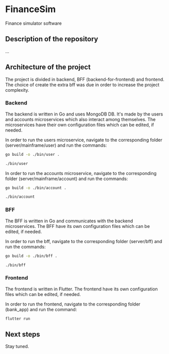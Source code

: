 # FinanceSim
Finance simulator software

## Description of the repository
...

## Architecture of the project
The project is divided in backend, BFF (backend-for-frontend) and frontend. The choice of create the extra bff was due in order to increase the project complexity.

### Backend
The backend is written in Go and uses MongoDB DB. It's made by the users and accounts microservices which also interact among themselves. The microservices have their own configuration files which can be edited, if needed.

In order to run the users microservice, navigate to the corresponding folder (server/mainframe/user) and run the commands:
```bash
go build -o ./bin/user .

./bin/user
```

In order to run the accounts microservice, navigate to the corresponding folder (server/mainframe/account) and run the commands:
```bash
go build -o ./bin/account .

./bin/account
```

### BFF
The BFF is written in Go and communicates with the backend microservices. The BFF have its own configuration files which can be edited, if needed.

In order to run the bff, navigate to the corresponding folder (server/bff) and run the commands:
```bash
go build -o ./bin/bff .

./bin/bff
```

### Frontend
The frontend is written in Flutter. The frontend have its own configuration files which can be edited, if needed.

In order to run the frontend, navigate to the corresponding folder (bank_app) and run the command:
```bash
flutter run
```

## Next steps
Stay tuned.
